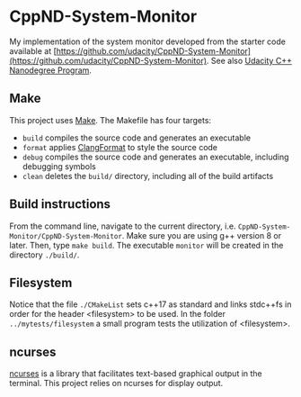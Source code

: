 # CppND-System-Monitor

My implementation of the system monitor developed from the starter code available at [https://github.com/udacity/CppND-System-Monitor](https://github.com/udacity/CppND-System-Monitor). See also  [Udacity C++ Nanodegree Program](https://www.udacity.com/course/c-plus-plus-nanodegree--nd213). 

## Make
This project uses [Make](https://www.gnu.org/software/make/). The Makefile has four targets:
* `build` compiles the source code and generates an executable
* `format` applies [ClangFormat](https://clang.llvm.org/docs/ClangFormat.html) to style the source code
* `debug` compiles the source code and generates an executable, including debugging symbols
* `clean` deletes the `build/` directory, including all of the build artifacts

## Build instructions
From the command line, navigate to the current directory, i.e. `CppND-System-Monitor/CppND-System-Monitor`. Make sure you are using g++ version 8 or later. Then, type `make build`. The executable `monitor` will be created in the directory `./build/`. 

## Filesystem
Notice that the file `./CMakeList` sets c++17 as standard and links stdc++fs in order for the header \<filesystem\> to be used.
In the folder `../mytests/filesystem` a small program tests the utilization of \<filesystem\>.

## ncurses
[ncurses](https://www.gnu.org/software/ncurses/) is a library that facilitates text-based graphical output in the terminal. This project relies on ncurses for display output.


